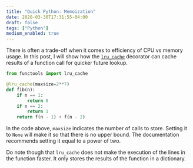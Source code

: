 ```yaml
---
title: "Quick Python: Memoization"
date: 2020-03-30T17:31:55-04:00
draft: false
tags: ["Python"]
medium_enabled: true
---
```


There is often a trade-off when it comes to efficiency of CPU vs memory usage. In this post, I will show how the [`lru_cache`](https://docs.python.org/3/library/functools.html#functools.lru_cache) decorator can cache results of a function call for quicker future lookup.

```python
from functools import lru_cache

@lru_cache(maxsize=2**7)
def fib(n):
    if n == 1:
        return 0
    if n == 2:
        return 1
    return f(n - 1) + f(n - 2)
```

In the code above, `maxsize` indicates the number of calls to store. Setting it to `None` will make it so that there is no upper bound. The documentation recommends setting it equal to a power of two.

Do note though that `lru_cache` does not make the execution of the lines in the function faster. It only stores the results of the function in a dictionary.
